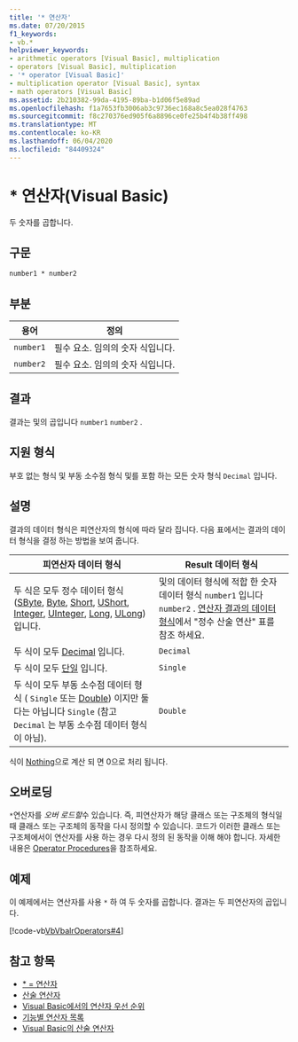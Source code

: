 ```yaml
---
title: '* 연산자'
ms.date: 07/20/2015
f1_keywords:
- vb.*
helpviewer_keywords:
- arithmetic operators [Visual Basic], multiplication
- operators [Visual Basic], multiplication
- '* operator [Visual Basic]'
- multiplication operator [Visual Basic], syntax
- math operators [Visual Basic]
ms.assetid: 2b210382-99da-4195-89ba-b1d06f5e89ad
ms.openlocfilehash: f1a7653fb3006ab3c9736ec168a8c5ea028f4763
ms.sourcegitcommit: f8c270376ed905f6a8896ce0fe25b4f4b38ff498
ms.translationtype: MT
ms.contentlocale: ko-KR
ms.lasthandoff: 06/04/2020
ms.locfileid: "84409324"
---
```

# <a name="-operator-visual-basic"></a>* 연산자(Visual Basic)
두 숫자를 곱합니다.  
  
## <a name="syntax"></a>구문  
  
```vb  
number1 * number2  
```  
  
## <a name="parts"></a>부분  
  
|용어|정의|  
|---|---|  
|`number1`|필수 요소. 임의의 숫자 식입니다.|  
|`number2`|필수 요소. 임의의 숫자 식입니다.|  
  
## <a name="result"></a>결과  
 결과는 및의 곱입니다 `number1` `number2` .  
  
## <a name="supported-types"></a>지원 형식  
 부호 없는 형식 및 부동 소수점 형식 및를 포함 하는 모든 숫자 형식 `Decimal` 입니다.  
  
## <a name="remarks"></a>설명  
 결과의 데이터 형식은 피연산자의 형식에 따라 달라 집니다. 다음 표에서는 결과의 데이터 형식을 결정 하는 방법을 보여 줍니다.  
  
|피연산자 데이터 형식|Result 데이터 형식|  
|---|---|  
|두 식은 모두 정수 데이터 형식 ([SByte](../data-types/sbyte-data-type.md), [Byte](../data-types/byte-data-type.md), [Short](../data-types/short-data-type.md), [UShort](../data-types/ushort-data-type.md), [Integer](../data-types/integer-data-type.md), [UInteger](../data-types/uinteger-data-type.md), [Long](../data-types/long-data-type.md), [ULong](../data-types/ulong-data-type.md))입니다.|및의 데이터 형식에 적합 한 숫자 데이터 형식 `number1` 입니다 `number2` . [연산자 결과의 데이터 형식](data-types-of-operator-results.md)에서 "정수 산술 연산" 표를 참조 하세요.|  
|두 식이 모두 [Decimal](../data-types/decimal-data-type.md) 입니다.|`Decimal`|  
|두 식이 모두 [단일](../data-types/single-data-type.md) 입니다.|`Single`|  
|두 식이 모두 부동 소수점 데이터 형식 ( `Single` 또는 [Double](../data-types/double-data-type.md)) 이지만 둘 다는 아닙니다 `Single` (참고 `Decimal` 는 부동 소수점 데이터 형식이 아님).|`Double`|  
  
 식이 [Nothing](../nothing.md)으로 계산 되 면 0으로 처리 됩니다.  
  
## <a name="overloading"></a>오버로딩  
 `*`연산자를 *오버 로드할*수 있습니다. 즉, 피연산자가 해당 클래스 또는 구조체의 형식일 때 클래스 또는 구조체의 동작을 다시 정의할 수 있습니다. 코드가 이러한 클래스 또는 구조체에서이 연산자를 사용 하는 경우 다시 정의 된 동작을 이해 해야 합니다. 자세한 내용은 [Operator Procedures](../../programming-guide/language-features/procedures/operator-procedures.md)을 참조하세요.  
  
## <a name="example"></a>예제  
 이 예제에서는 연산자를 사용 `*` 하 여 두 숫자를 곱합니다. 결과는 두 피연산자의 곱입니다.  
  
 [!code-vb[VbVbalrOperators#4](~/samples/snippets/visualbasic/VS_Snippets_VBCSharp/VbVbalrOperators/VB/Class1.vb#4)]  
  
## <a name="see-also"></a>참고 항목

- [* = 연산자](multiplication-assignment-operator.md)
- [산술 연산자](arithmetic-operators.md)
- [Visual Basic에서의 연산자 우선 순위](operator-precedence.md)
- [기능별 연산자 목록](operators-listed-by-functionality.md)
- [Visual Basic의 산술 연산자](../../programming-guide/language-features/operators-and-expressions/arithmetic-operators.md)
